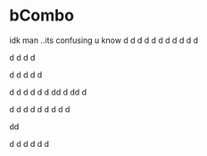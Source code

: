 # bCombo
idk man ..its confusing u know
d
d
d
d
d
d
d
d
d
d
d

d
d
d
d


d
d
d
d
d

d
d
d
d
d
d
dd
d
dd
d

d
d
d
d
d
d
d
d
d

dd

d
d
d
d
d
d